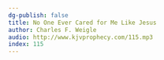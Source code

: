 ```yaml
---
dg-publish: false
title: No One Ever Cared for Me Like Jesus
author: Charles F. Weigle
audio: http://www.kjvprophecy.com/115.mp3
index: 115
---
```



